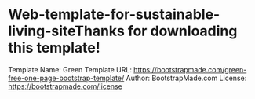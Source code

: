 # Web-template-for-sustainable-living-siteThanks for downloading this template!

Template Name: Green
Template URL: https://bootstrapmade.com/green-free-one-page-bootstrap-template/
Author: BootstrapMade.com
License: https://bootstrapmade.com/license
